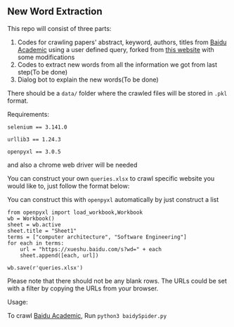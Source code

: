 ## New Word Extraction

This repo will consist of three parts:

1. Codes for crawling papers' abstract, keyword, authors, titles from [Baidu Academic](https://xueshu.baidu.com) using a user defined query, forked from [this website](https://github.com/eveningqn/baiduSpider) with some modifications
2. Codes to extract new words from all the information we got from last step(To be done)
3. Dialog bot to explain the new words(To be done)



There should be a `data/` folder where the crawled files will be stored in `.pkl` format.

Requirements:

`selenium == 3.141.0`

`urllib3 == 1.24.3`

`openpyxl == 3.0.5`

and also a chrome web driver will be needed



You can construct your own `queries.xlsx` to crawl specific website you would like to, just follow the format below:



You can construct this with `openpyxl` automatically by just construct a list 

```python3
from openpyxl import load_workbook,Workbook
wb = Workbook()
sheet = wb.active
sheet.title = "Sheet1"
terms = ["computer architecture", "Software Engineering"]
for each in terms:
	url = "https://xueshu.baidu.com/s?wd=" + each
	sheet.append([each, url])

wb.save(r'queries.xlsx')
```

Please note that there should not be any blank rows. The URLs could be set with a filter by copying the URLs from your browser.



Usage:

To crawl [Baidu Academic](https://xueshu.baidu.com), Run `python3 baidySpider.py`